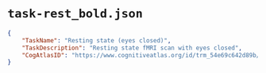 # `task-rest_bold.json`

```json
{
    "TaskName": "Resting state (eyes closed)",
    "TaskDescription": "Resting state fMRI scan with eyes closed",
    "CogAtlasID": "https://www.cognitiveatlas.org/id/trm_54e69c642d89b/"
}
```
